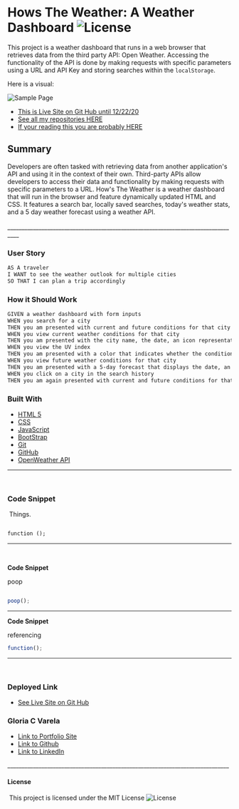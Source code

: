 # Hows The Weather: A Weather Dashboard  ![License](https://img.shields.io/static/v1?label=License&message=MIT&color=blueviolet&style=plastic)

This project is a weather dashboard that runs in a web browser that retrieves data from the third party API: Open Weather. Accessing the functionality of the API is done by making requests with specific parameters using a URL and API Key and storing searches within the `localStorage`.

Here is a visual:

![Sample Page](https://gcvarela21.github.io/weather_search/image.png)

* [This is Live Site on Git Hub until 12/22/20](https://gcvarela21.github.io/weather_search/)
* [See all my repositories HERE](https://github.com/gcvarela21/)
* [If your reading this you are probably HERE](https://github.com/gcvarela21/waether_search/)
​

## **Summary**

Developers are often tasked with retrieving data from another application's API and using it in the context of their own. Third-party APIs allow developers to access their data and functionality by making requests with specific parameters to a URL. How's The Weather is a weather dashboard that will run in the browser and feature dynamically updated HTML and CSS. It features a search bar, locally saved searches, today's weather stats, and a 5 day weather forecast using a weather API.  
​__________________________________________________________________________________

### User Story

``` html
AS A traveler
I WANT to see the weather outlook for multiple cities
SO THAT I can plan a trip accordingly
```

### How it Should Work

``` html
GIVEN a weather dashboard with form inputs
WHEN you search for a city
THEN you am presented with current and future conditions for that city and that city is added to the search history
WHEN you view current weather conditions for that city
THEN you am presented with the city name, the date, an icon representation of weather conditions, the temperature, the humidity, the wind speed, and the UV index
WHEN you view the UV index
THEN you am presented with a color that indicates whether the conditions are favorable, moderate, or severe
WHEN you view future weather conditions for that city
THEN you am presented with a 5-day forecast that displays the date, an icon representation of weather conditions, the temperature, and the humidity
WHEN you click on a city in the search history
THEN you am again presented with current and future conditions for that city
```

### **Built With**

* [HTML 5](https://www.w3schools.com/html/)
* [CSS](https://www.w3schools.com/css/css_howto.asp)
* [JavaScript](https://www.w3schools.com/js/default.asp)
* [BootStrap](https://getbootstrap.com/docs/5.0/getting-started/introduction/)
* [Git](https://git-scm.com/downloads)
* [GitHub](https://github.com/)
* [OpenWeather API](https://openweathermap.org/api)

______________________________________________________________________________

​

### **Code Snippet**

​
Things.

```html

function ();
```

______________________________________________________________________________
​

​**Code Snippet**

poop
​

```javascript

poop();

```

______________________________________________________________________________

​**Code Snippet**

referencing

```javascript
​function();

```

______________________________________________________________________________
​
​

### **Deployed Link**

* [See Live Site on Git Hub](https://gcvarela21.github.io/weather_search/)
​
​

### **Gloria C Varela**

* [Link to Portfolio Site](https://www.glo.digital)
* [Link to Github](https://github.com/gcvarela21)
* [Link to LinkedIn](https://www.linkedin.com/in/glovarela)

​
​______________________________________________________________________________
​

#### **License**

​
This project is licensed under the MIT License
 ![License](https://img.shields.io/static/v1?label=License&message=MIT&color=blueviolet&style=plastic)